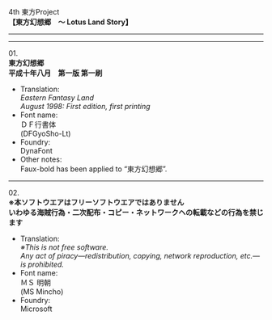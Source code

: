4th 東方Project  
**【東方幻想郷　～ Lotus Land Story】**

---  
---

01\.  
**東方幻想郷**  
**平成十年八月　第一版 第一刷**
  - Translation:  
*Eastern Fantasy Land*  
*August 1998: First edition, first printing*
  - Font name:  
ＤＦ行書体  
(DFGyoSho-Lt)
  - Foundry:  
DynaFont
  - Other notes:  
Faux-bold has been applied to “東方幻想郷”.

---

02\.  
**※本ソフトウエアはフリーソフトウエアではありません**  
**いわゆる海賊行為・二次配布・コピー・ネットワークヘの転載などの行為を禁じます**
  - Translation:  
*※This is not free software.*  
*Any act of piracy—redistribution, copying, network reproduction, etc.—is prohibited.*
  - Font name:  
ＭＳ 明朝  
(MS Mincho)
  - Foundry:  
Microsoft
